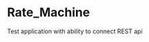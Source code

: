 # Rate_Machine
Test application with ability to connect REST api

<!Basic requirements: 
Node.js

<!Instructions:
1. Run npm install
2. Run node server.js
3. Load 'localhost' at correct port
